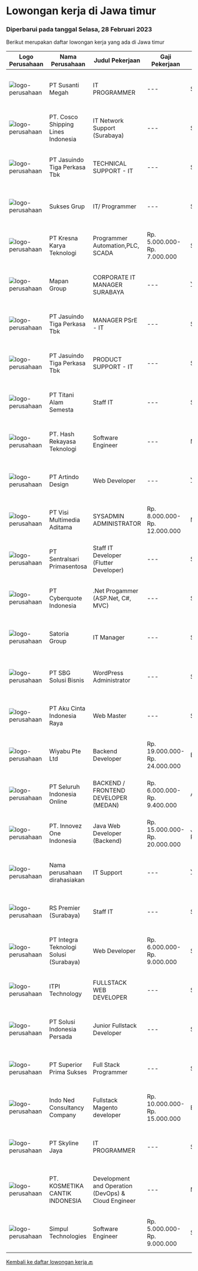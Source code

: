 
  # Lowongan kerja di Jawa timur

  ### Diperbarui pada tanggal Selasa, 28 Februari 2023

  Berikut merupakan daftar lowongan kerja yang ada di Jawa timur

  |Logo Perusahaan | Nama Perusahaan | Judul Pekerjaan | Gaji Pekerjaan | Lokasi | Deskripsi | Tanggal diunggah | Pranala |
  | -------------- | --------------- | --------------- | --------- | --------- | -------------- | ------- | ----------- |
  |![logo-perusahaan](https://image-service-cdn.seek.com.au/a4bd21e797144fdcfd88d8631ab922a4fd37415e/ee4dce1061f3f616224767ad58cb2fc751b8d2dc)|PT Susanti Megah|IT PROGRAMMER|---|Surabaya|TANGGUNG JAWAB &amp; TUGAS UTAMA:  Membuat dan memelihara semua program yang berjalan dalam ERP (SAP Business One) Memastikan program SAP terintegrasi...|Senin, 27 Februari 2023|https://www.jobstreet.co.id/id/job/it-programmer-4240086?token=0~300e349e-5e1e-46e2-b9f6-97c5aee5fd92&sectionRank=1&jobId=jobstreet-id-job-4240086|
|![logo-perusahaan](https://image-service-cdn.seek.com.au/024849cd0ffcd4cf4854ab932ebeab4027ac9db8/ee4dce1061f3f616224767ad58cb2fc751b8d2dc)|PT. Cosco Shipping Lines Indonesia|IT Network Support (Surabaya)|---|Surabaya|Requirements: Diploma or Bachelor Degree from reputable university (GPA minimum 3.00) Having experience relevant to this role will be advantage...|Jumat, 24 Februari 2023|https://www.jobstreet.co.id/id/job/it-network-support-surabaya-4239315?token=0~300e349e-5e1e-46e2-b9f6-97c5aee5fd92&sectionRank=2&jobId=jobstreet-id-job-4239315|
|![logo-perusahaan](https://image-service-cdn.seek.com.au/f9cd043f1011fee386470591649d3e30b502df59/ee4dce1061f3f616224767ad58cb2fc751b8d2dc)|PT Jasuindo Tiga Perkasa Tbk|TECHNICAL SUPPORT - IT|---|Sidoarjo|KUALIFIKASI : Pendidikan minimal D3/S1 Teknik Informatika Pengalaman minimal 1 tahun di bidang yang sama...|Jumat, 24 Februari 2023|https://www.jobstreet.co.id/id/job/technical-support-it-4238775?token=0~300e349e-5e1e-46e2-b9f6-97c5aee5fd92&sectionRank=3&jobId=jobstreet-id-job-4238775|
|![logo-perusahaan](https://image-service-cdn.seek.com.au/90188e42b2273f8fb48267e70fee1130776c71d5/ee4dce1061f3f616224767ad58cb2fc751b8d2dc)|Sukses Grup|IT/ Programmer|---|Surabaya|Kualifikasi : Pendidikan minimal S1 Informatika Komputer Sistem Informasi Menguasai bahasa pemograman minimal PHP dan MySQL Disiplin,Teliti dan...|Sabtu, 25 Februari 2023|https://www.jobstreet.co.id/id/job/it-programmer-4239550?token=0~300e349e-5e1e-46e2-b9f6-97c5aee5fd92&sectionRank=4&jobId=jobstreet-id-job-4239550|
|![logo-perusahaan](https://image-service-cdn.seek.com.au/8ce1ab7c700273b03bebd920a0496b3d3e4f035e/ee4dce1061f3f616224767ad58cb2fc751b8d2dc)|PT Kresna Karya Teknologi|Programmer Automation,PLC, SCADA|Rp. 5.000.000-Rp. 7.000.000|Surabaya|Education or skil required : Bachelor of Electrical Engineering (S1) 3 years experience Bachelor of Mechatronic Engineering (S1) Intermediate in...|Senin, 27 Februari 2023|https://www.jobstreet.co.id/id/job/programmer-automation-plc-scada-4240378?token=0~300e349e-5e1e-46e2-b9f6-97c5aee5fd92&sectionRank=5&jobId=jobstreet-id-job-4240378|
|![logo-perusahaan](https://image-service-cdn.seek.com.au/dd90a042240a6f6ffe4afa60ecb566bc2b774974/ee4dce1061f3f616224767ad58cb2fc751b8d2dc)|Mapan Group|CORPORATE IT MANAGER SURABAYA|---|Jawa Timur|Merencanakan strategi implementasi atas kebijakan perusahaan Memastikan semua sistem IT dapat berjalan dengan lancar Memonitor pelaksanaan strategi...|Kamis, 23 Februari 2023|https://www.jobstreet.co.id/id/job/corporate-it-manager-surabaya-4236338?token=0~300e349e-5e1e-46e2-b9f6-97c5aee5fd92&sectionRank=6&jobId=jobstreet-id-job-4236338|
|![logo-perusahaan](https://image-service-cdn.seek.com.au/f9cd043f1011fee386470591649d3e30b502df59/ee4dce1061f3f616224767ad58cb2fc751b8d2dc)|PT Jasuindo Tiga Perkasa Tbk|MANAGER PSrE - IT|---|Sidoarjo|KUALIFIKASI : Pendidikan minimal S1 Ilmu Komputer/ Teknik Informatika / Manajemen Informatika / Teknologi Informasi / Teknik Elektro Memiliki salah...|Kamis, 23 Februari 2023|https://www.jobstreet.co.id/id/job/manager-psre-it-4216458?token=0~300e349e-5e1e-46e2-b9f6-97c5aee5fd92&sectionRank=7&jobId=jobstreet-id-job-4216458|
|![logo-perusahaan](https://image-service-cdn.seek.com.au/f9cd043f1011fee386470591649d3e30b502df59/ee4dce1061f3f616224767ad58cb2fc751b8d2dc)|PT Jasuindo Tiga Perkasa Tbk|PRODUCT SUPPORT - IT|---|Sidoarjo|KUALIFIKASI : Pendidikan minimal S1/D3 Teknik Informatika/ Teknik Komputer/Teknik Elektro Pengalaman minimal 1 tahun dalam bidang hardware Diutamakan...|Kamis, 23 Februari 2023|https://www.jobstreet.co.id/id/job/product-support-it-4237285?token=0~300e349e-5e1e-46e2-b9f6-97c5aee5fd92&sectionRank=8&jobId=jobstreet-id-job-4237285|
|![logo-perusahaan](https://image-service-cdn.seek.com.au/3650e4ea5cf15ff06b6cedba6caa19766b68c3ef/ee4dce1061f3f616224767ad58cb2fc751b8d2dc)|PT Titani Alam Semesta|Staff IT|---|Surabaya|Maximum age 30 years old. Minimum Bachelor Degree - Informatika GPA 3.0 Sedikit Mandarin. Pengalaman dibidang IT minimal 4 tahun. Requirement:...|Rabu, 22 Februari 2023|https://www.jobstreet.co.id/id/job/staff-it-4234966?token=0~300e349e-5e1e-46e2-b9f6-97c5aee5fd92&sectionRank=9&jobId=jobstreet-id-job-4234966|
|![logo-perusahaan](https://image-service-cdn.seek.com.au/31bce35c8f86e1cee7d4746c088443d184a0881c/ee4dce1061f3f616224767ad58cb2fc751b8d2dc)|PT. Hash Rekayasa Teknologi|Software Engineer|---|Malang|Job Summaryproblem solver - team player - lifelong learnerTanggung Jawab Menulis kode yang fungsional dan teruji, serta dapat dipahami oleh rekan...|Sabtu, 25 Februari 2023|https://www.jobstreet.co.id/id/job/software-engineer-4219881?token=0~300e349e-5e1e-46e2-b9f6-97c5aee5fd92&sectionRank=10&jobId=jobstreet-id-job-4219881|
|![logo-perusahaan](https://image-service-cdn.seek.com.au/c2ce19d52829712cf62d4ad1fa0e8ba10cef3cab/ee4dce1061f3f616224767ad58cb2fc751b8d2dc)|PT Artindo Design|Web Developer|---|Jawa Timur|Ø Membuat aplikasi web dengan menggunakan framework LaravelØ Pernah menggunakan PHP, HTML, CSS, Bootstrap, Java ScriptØ Pernah menggunakan database...|Jumat, 24 Februari 2023|https://www.jobstreet.co.id/id/job/web-developer-4225413?token=0~300e349e-5e1e-46e2-b9f6-97c5aee5fd92&sectionRank=11&jobId=jobstreet-id-job-4225413|
|![logo-perusahaan](https://image-service-cdn.seek.com.au/77d5dc00becab49233feb1de82d916f236fba28a/ee4dce1061f3f616224767ad58cb2fc751b8d2dc)|PT Visi Multimedia Aditama|SYSADMIN ADMINISTRATOR|Rp. 8.000.000-Rp. 12.000.000|Malang|PT Visi Multimedia Aditama is a fast-growing multinational IT company that focuses on providing various IT services, building web-based application,...|Kamis, 23 Februari 2023|https://www.jobstreet.co.id/id/job/sysadmin-administrator-4237382?token=0~300e349e-5e1e-46e2-b9f6-97c5aee5fd92&sectionRank=12&jobId=jobstreet-id-job-4237382|
|![logo-perusahaan](https://image-service-cdn.seek.com.au/4c4a8d71d2f9e60716e675640cdc9b3790b9a8dc/ee4dce1061f3f616224767ad58cb2fc751b8d2dc)|PT Sentralsari Primasentosa|Staff IT Developer (Flutter Developer)|---|Sidoarjo|Usia maksimal 30 tahun D3 / S1 Teknik Informatika Memahami dan berpengalaman dalam mendevelop dengan bahasa pemrograman Dart (Flutter) Menguasai T-SQL...|Kamis, 23 Februari 2023|https://www.jobstreet.co.id/id/job/staff-it-developer-flutter-developer-4224647?token=0~300e349e-5e1e-46e2-b9f6-97c5aee5fd92&sectionRank=13&jobId=jobstreet-id-job-4224647|
|![logo-perusahaan](https://image-service-cdn.seek.com.au/5e0de12e9b5a618691961880926bcdb645e26350/ee4dce1061f3f616224767ad58cb2fc751b8d2dc)|PT Cyberquote Indonesia|.Net Progammer (ASP.Net, C#, MVC)|---|Surabaya|Responsibilities: Design, develop and maintain applications in a reusable and easy to change manner to support business growth. Develop and maintain...|Sabtu, 25 Februari 2023|https://www.jobstreet.co.id/id/job/.net-progammer-asp.net-c-mvc-4219620?token=0~300e349e-5e1e-46e2-b9f6-97c5aee5fd92&sectionRank=14&jobId=jobstreet-id-job-4219620|
|![logo-perusahaan](https://image-service-cdn.seek.com.au/5d4519f59a36720e634ace9c5b5048b1bda0c7d3/ee4dce1061f3f616224767ad58cb2fc751b8d2dc)|Satoria Group|IT Manager|---|Surabaya|Deskripsi pekerjaan: Merencanakan strategi implementasi atas kebijakan perusahaan Memastikan semua sistem IT dapat berjalan dengan lancar Memonitor...|Selasa, 21 Februari 2023|https://www.jobstreet.co.id/id/job/it-manager-4233400?token=0~300e349e-5e1e-46e2-b9f6-97c5aee5fd92&sectionRank=15&jobId=jobstreet-id-job-4233400|
|![logo-perusahaan](https://image-service-cdn.seek.com.au/f820d36a8e416d7a4c2783ec051002404d9ab8a9/ee4dce1061f3f616224767ad58cb2fc751b8d2dc)|PT SBG Solusi Bisnis|WordPress Administrator|---|Surabaya|Job Highlights Career growth and advancement Positive working environment Comprehensive employee benefits  Responsibilities: Perform installation,...|Jumat, 24 Februari 2023|https://www.jobstreet.co.id/id/job/wordpress-administrator-4238799?token=0~300e349e-5e1e-46e2-b9f6-97c5aee5fd92&sectionRank=16&jobId=jobstreet-id-job-4238799|
|![logo-perusahaan](https://image-service-cdn.seek.com.au/2b7b71d81796346b28d1ac96cab2e63ffaeef7fc/ee4dce1061f3f616224767ad58cb2fc751b8d2dc)|PT Aku Cinta Indonesia Raya|Web Master|---|Surabaya|Job Description: Development of websites on a WordPress-based platform Updating and maintaining existing WordPress websites, including content...|Jumat, 24 Februari 2023|https://www.jobstreet.co.id/id/job/web-master-4225347?token=0~300e349e-5e1e-46e2-b9f6-97c5aee5fd92&sectionRank=17&jobId=jobstreet-id-job-4225347|
|![logo-perusahaan](https://image-service-cdn.seek.com.au/e13756199e756316cd8d6e825606ffddc7a55513/ee4dce1061f3f616224767ad58cb2fc751b8d2dc)|Wiyabu Pte Ltd|Backend Developer|Rp. 19.000.000-Rp. 24.000.000|Bali|Jonajo Consulting LLC is a software development firm located in the heart of Silicon Valley, California. We specialize in developing AI-powered mobile...|Kamis, 23 Februari 2023|https://www.jobstreet.co.id/id/job/backend-developer-10479124/origin/sg?token=0~300e349e-5e1e-46e2-b9f6-97c5aee5fd92&sectionRank=18&jobId=jobstreet-sg-job-10479124|
|![logo-perusahaan](https://image-service-cdn.seek.com.au/c768f0670f8f8212da7de609b6af9d0b2e5134cc/ee4dce1061f3f616224767ad58cb2fc751b8d2dc)|PT Seluruh Indonesia Online|BACKEND / FRONTEND DEVELOPER (MEDAN)|Rp. 6.000.000-Rp. 9.400.000|Aceh|Memiliki pengalaman leadership sebagai Manager sebelumnya.Back End Engineer1. Memiliki pengalaman dalam membangun RESTful APIs2. Menguasai bahasa...|Kamis, 23 Februari 2023|https://www.jobstreet.co.id/id/job/backend-frontend-developer-medan-4237176?token=0~300e349e-5e1e-46e2-b9f6-97c5aee5fd92&sectionRank=19&jobId=jobstreet-id-job-4237176|
|![logo-perusahaan](https://image-service-cdn.seek.com.au/b298687ae02f9798573838624580ad51c34fe2f1/ee4dce1061f3f616224767ad58cb2fc751b8d2dc)|PT. Innovez One Indonesia|Java Web Developer (Backend)|Rp. 15.000.000-Rp. 20.000.000|Jakarta Raya|We are looking for a dynamic and talented Java Full-Stack Developer with strong OOAD background to join our global team. You will work in a SCRUM team...|Sabtu, 25 Februari 2023|https://www.jobstreet.co.id/id/job/java-web-developer-backend-4220757?token=0~300e349e-5e1e-46e2-b9f6-97c5aee5fd92&sectionRank=20&jobId=jobstreet-id-job-4220757|
|![logo-perusahaan](https://i.ibb.co/sqvTCh9/112815900-stock-vector-no-image-available-icon-flat-vector.webp)|Nama perusahaan dirahasiakan|IT Support|---|Jawa Timur|Usia maksimal 35 tahun Pendidikan minimal S1 segala jurusan Minimal memiliki 1 tahun pengalaman kerja di bidang yang sama  Mempunyai pengetahuan dan...|Senin, 20 Februari 2023|https://www.jobstreet.co.id/id/job/it-support-4231859?token=0~300e349e-5e1e-46e2-b9f6-97c5aee5fd92&sectionRank=21&jobId=jobstreet-id-job-4231859|
|![logo-perusahaan](https://i.ibb.co/sqvTCh9/112815900-stock-vector-no-image-available-icon-flat-vector.webp)|RS Premier (Surabaya)|Staff IT|---|Surabaya|Kualifikasi Pekerjaan : Bachelor Degree of Information System/information Engineering Have Experience: PHP Program &amp; SQL Server (Programmer). Min....|Senin, 27 Februari 2023|https://www.jobstreet.co.id/id/job/staff-it-4240175?token=0~300e349e-5e1e-46e2-b9f6-97c5aee5fd92&sectionRank=22&jobId=jobstreet-id-job-4240175|
|![logo-perusahaan](https://image-service-cdn.seek.com.au/d006296ca117e3991b5fdf0ec9b6a0400ea7850b/ee4dce1061f3f616224767ad58cb2fc751b8d2dc)|PT Integra Teknologi Solusi (Surabaya)|Web Developer|Rp. 6.000.000-Rp. 9.000.000|Surabaya|Kualifikasi :1. Pendidikan minimal Diploma / Sarjana2. Jurusan Teknik Informatika atau sejenis lebih diharapkan3. Menguasai Bahasa Pemrograman Web...|Kamis, 23 Februari 2023|https://www.jobstreet.co.id/id/job/web-developer-4237082?token=0~300e349e-5e1e-46e2-b9f6-97c5aee5fd92&sectionRank=23&jobId=jobstreet-id-job-4237082|
|![logo-perusahaan](https://image-service-cdn.seek.com.au/3782b0a6cf22b4daea3937ba4112b0b5543fa5c4/ee4dce1061f3f616224767ad58cb2fc751b8d2dc)|ITPI  Technology|FULLSTACK WEB DEVELOPER|---|Surabaya|Job Role: Understanding design, database structure and identify customer requirements Create, develop, build, test and maintain web applications...|Jumat, 24 Februari 2023|https://www.jobstreet.co.id/id/job/fullstack-web-developer-4218155?token=0~300e349e-5e1e-46e2-b9f6-97c5aee5fd92&sectionRank=24&jobId=jobstreet-id-job-4218155|
|![logo-perusahaan](https://i.ibb.co/sqvTCh9/112815900-stock-vector-no-image-available-icon-flat-vector.webp)|PT Solusi Indonesia Persada|Junior Fullstack Developer|---|Surabaya|Kualifikasi Pekerjaan Minimal SMA/Sederajat Mempunyai laptop sendiri Mempunyai basic php, mysql dan javascript Pernah menggunakan datatables.net...|Senin, 27 Februari 2023|https://www.jobstreet.co.id/id/job/junior-fullstack-developer-4241255?token=0~300e349e-5e1e-46e2-b9f6-97c5aee5fd92&sectionRank=25&jobId=jobstreet-id-job-4241255|
|![logo-perusahaan](https://image-service-cdn.seek.com.au/c392f9cd52b6738a8feebe6fec11019006c23da0/ee4dce1061f3f616224767ad58cb2fc751b8d2dc)|PT Superior Prima Sukses|Full Stack Programmer|---|Surabaya|Develop a mobile application from set up until ready to use Frontend and backend developer Qualifications: Max. age 32 years old Bachelor degree from...|Jumat, 24 Februari 2023|https://www.jobstreet.co.id/id/job/full-stack-programmer-4226134?token=0~300e349e-5e1e-46e2-b9f6-97c5aee5fd92&sectionRank=26&jobId=jobstreet-id-job-4226134|
|![logo-perusahaan](https://image-service-cdn.seek.com.au/0a642188b6f444564b4e7d0e61cdd79a37cdf0fa/ee4dce1061f3f616224767ad58cb2fc751b8d2dc)|Indo Ned Consultancy Company|Fullstack Magento developer|Rp. 10.000.000-Rp. 15.000.000|Bali|Note: This job is not at IndoNed. You will be working for a Dutch company called U Digital (U B.V.) in Indonesia. U Digital is responsible for the...|Jumat, 24 Februari 2023|https://www.jobstreet.co.id/id/job/fullstack-magento-developer-4218830?token=0~300e349e-5e1e-46e2-b9f6-97c5aee5fd92&sectionRank=27&jobId=jobstreet-id-job-4218830|
|![logo-perusahaan](https://image-service-cdn.seek.com.au/475f0f2e6396af8e6945b8716ac09cbd167d3597/ee4dce1061f3f616224767ad58cb2fc751b8d2dc)|PT Skyline Jaya|IT PROGRAMMER|---|Sidoarjo|Requirements : Age maximum 35 years old Candidate must possess at least Diploma/Bachelor’s Degree ( Information Technology, Computer or Similar ) At...|Selasa, 21 Februari 2023|https://www.jobstreet.co.id/id/job/it-programmer-4212060?token=0~300e349e-5e1e-46e2-b9f6-97c5aee5fd92&sectionRank=28&jobId=jobstreet-id-job-4212060|
|![logo-perusahaan](https://image-service-cdn.seek.com.au/a23ed4120d2876f8be2a340ca1a6bca9fe617562/ee4dce1061f3f616224767ad58cb2fc751b8d2dc)|PT. KOSMETIKA CANTIK INDONESIA|Development and Operation (DevOps) & Cloud Engineer|---|Malang|KUALIFIKASI : Pendidikan minimal S1 / D4 jurusan sistem informasi / teknik informatika Memiliki pengalaman kerja minimal 3 tahun pada posisi...|Kamis, 23 Februari 2023|https://www.jobstreet.co.id/id/job/development-and-operation-devops-cloud-engineer-4223905?token=0~300e349e-5e1e-46e2-b9f6-97c5aee5fd92&sectionRank=29&jobId=jobstreet-id-job-4223905|
|![logo-perusahaan](https://image-service-cdn.seek.com.au/780c7f397ccd93dde2a6b5bcd7d63889d5effbd3/ee4dce1061f3f616224767ad58cb2fc751b8d2dc)|Simpul Technologies|Software Engineer|Rp. 5.000.000-Rp. 9.000.000|Surabaya|Join our exciting Tech Team as a Full-Stack Software Engineer. Our team builds wonderful Enterprise Tech platform. You will be part of a talented...|Rabu, 22 Februari 2023|https://www.jobstreet.co.id/id/job/software-engineer-4214933?token=0~300e349e-5e1e-46e2-b9f6-97c5aee5fd92&sectionRank=30&jobId=jobstreet-id-job-4214933|


  [Kembali ke daftar lowongan kerja 🔙](../README.md#daftar-lowongan-kerja)
  